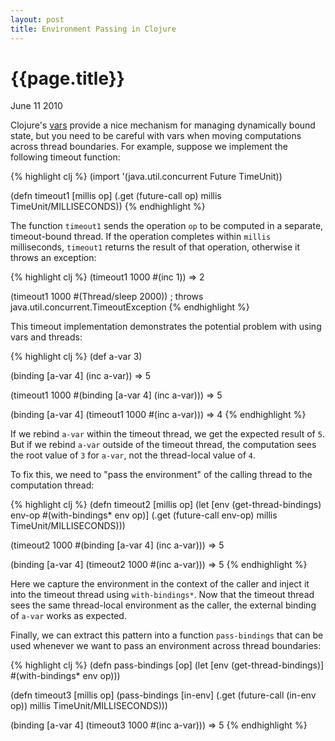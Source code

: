 ```yaml
---
layout: post
title: Environment Passing in Clojure
---
```


# {{page.title}}

<span class="meta">June 11 2010</span>

Clojure's [vars](http://clojure.org/vars) provide a nice mechanism for managing dynamically bound state, but you need to be careful with vars when moving computations across thread boundaries. For example, suppose we implement the following timeout function:

{% highlight clj %}
(import '(java.util.concurrent Future TimeUnit))

(defn timeout1 [millis op]
  (.get (future-call op) millis TimeUnit/MILLISECONDS))
{% endhighlight %}

The function `timeout1` sends the operation `op` to be computed in a separate, timeout-bound thread. If the operation completes within `millis` milliseconds, `timeout1` returns the result of that operation, otherwise it throws an exception:

{% highlight clj %}
(timeout1 1000 #(inc 1))
=> 2

(timeout1 1000 #(Thread/sleep 2000))
; throws java.util.concurrent.TimeoutException 
{% endhighlight %}

This timeout implementation demonstrates the potential problem with using vars and threads:

{% highlight clj %}
(def a-var 3)

(binding [a-var 4] (inc a-var))
=> 5

(timeout1 1000 #(binding [a-var 4] (inc a-var)))
=> 5

(binding [a-var 4] (timeout1 1000 #(inc a-var)))
=> 4
{% endhighlight %}

If we rebind `a-var` within the timeout thread, we get the expected result of `5`. But if we rebind `a-var` outside of the timeout thread, the computation sees the root value of `3` for `a-var`, not the thread-local value of `4`.

To fix this, we need to "pass the environment" of the calling thread to the computation thread:

{% highlight clj %}
(defn timeout2 [millis op]
  (let [env    (get-thread-bindings)
        env-op #(with-bindings* env op)]
    (.get (future-call env-op) millis TimeUnit/MILLISECONDS)))

(timeout2 1000 #(binding [a-var 4] (inc a-var)))
=> 5

(binding [a-var 4] (timeout2 1000 #(inc a-var)))
=> 5
{% endhighlight %}

Here we capture the environment in the context of the caller and inject it into the timeout thread using `with-bindings*`. Now that the timeout thread sees the same thread-local environment as the caller, the external binding of `a-var` works as expected.

Finally, we can extract this pattern into a function `pass-bindings` that can be used whenever we want to pass an environment across thread boundaries:

{% highlight clj %}
(defn pass-bindings [op]
  (let [env (get-thread-bindings)]
    #(with-bindings* env op)))

(defn timeout3 [millis op]
  (pass-bindings [in-env]
    (.get (future-call (in-env op)) millis TimeUnit/MILLISECONDS)))

(binding [a-var 4] (timeout3 1000 #(inc a-var)))
=> 5
{% endhighlight %}
